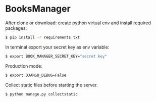 # BooksManager
After clone or download: create python virtual env and install required packages:
```sh
$ pip install -r requirements.txt
```
In terminal export your secret key as env variable:
```sh
$ export BOOK_MANAGER_SECRET_KEY="secret key"
```

Production mode:
```sh
$ export DJANGO_DEBUG=False
```
Collect static files before starting the server.
```sh
$ python manage.py collectstatic
```


